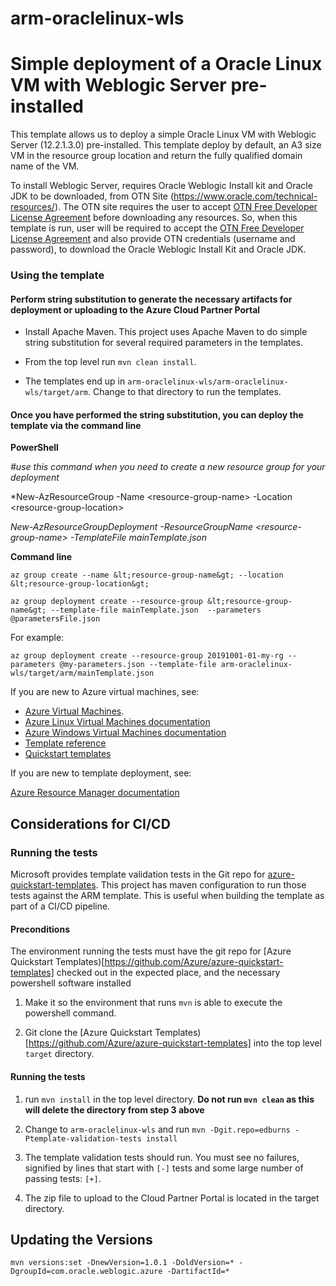 # arm-oraclelinux-wls
# Simple deployment of a Oracle Linux VM with Weblogic Server pre-installed

This template allows us to deploy a simple Oracle Linux VM with Weblogic Server (12.2.1.3.0) pre-installed. 
This template deploy by default, an A3 size VM in the resource group location and return the fully qualified domain name of the VM.

To install Weblogic Server, requires Oracle Weblogic Install kit and Oracle JDK to be downloaded, from OTN Site (https://www.oracle.com/technical-resources/). The OTN site requires the user to accept <a href="https://www.oracle.com/downloads/licenses/standard-license.html">OTN Free Developer License Agreement</a> before downloading any resources. 
So, when this template is run, user will be required to accept the <a href="https://www.oracle.com/downloads/licenses/standard-license.html">OTN Free Developer License Agreement</a> and also provide OTN credentials (username and password), to download the Oracle Weblogic Install Kit and Oracle JDK.


<h3>Using the template</h3>

<h4>Perform string substitution to generate the necessary artifacts for deployment or uploading to the Azure Cloud Partner Portal</h4>

* Install Apache Maven.  This project uses Apache Maven to do simple
  string substitution for several required parameters in the templates.
  
* From the top level run `mvn clean install`.

* The templates end up in `arm-oraclelinux-wls/arm-oraclelinux-wls/target/arm`.  Change to that directory to run the templates.

<h4>Once you have performed the string substitution, you can deploy the template via the command line</h4>

**PowerShell** 

*#use this command when you need to create a new resource group for your deployment*

*New-AzResourceGroup -Name &lt;resource-group-name&gt; -Location &lt;resource-group-location&gt; 

*New-AzResourceGroupDeployment -ResourceGroupName &lt;resource-group-name&gt; -TemplateFile mainTemplate.json*

**Command line**

```
az group create --name &lt;resource-group-name&gt; --location &lt;resource-group-location&gt;

az group deployment create --resource-group &lt;resource-group-name&gt; --template-file mainTemplate.json  --parameters @parametersFile.json
```

For example:

```
az group deployment create --resource-group 20191001-01-my-rg --parameters @my-parameters.json --template-file arm-oraclelinux-wls/target/arm/mainTemplate.json
```

If you are new to Azure virtual machines, see:

- [Azure Virtual Machines](https://azure.microsoft.com/services/virtual-machines/).
- [Azure Linux Virtual Machines documentation](https://docs.microsoft.com/azure/virtual-machines/linux/)
- [Azure Windows Virtual Machines documentation](https://docs.microsoft.com/azure/virtual-machines/windows/)
- [Template reference](https://docs.microsoft.com/azure/templates/microsoft.compute/allversions)
- [Quickstart templates](https://azure.microsoft.com/resources/templates/?resourceType=Microsoft.Compute&pageNumber=1&sort=Popular)

If you are new to template deployment, see:

[Azure Resource Manager documentation](https://docs.microsoft.com/azure/azure-resource-manager/)

## Considerations for CI/CD

<h3>Running the tests</h3>

Microsoft provides template validation tests in the Git repo for [azure-quickstart-templates](https://github.com/Azure/azure-quickstart-templates/tree/master/test/template-validation-tests).  This project has maven configuration to run those tests against the ARM template.  This is useful when building the template as part of a CI/CD pipeline.

<h4>Preconditions</h4>

The environment running the tests must have the git repo for 
[Azure Quickstart Templates)[https://github.com/Azure/azure-quickstart-templates] checked
out in the expected place, and the necessary powershell software installed

1. Make it so the environment that runs `mvn` is able to execute the powershell command.

2. Git clone the [Azure Quickstart Templates)[https://github.com/Azure/azure-quickstart-templates] into the top level `target` directory.

<h4>Running the tests</h4>

1. run `mvn install` in the top level directory.  **Do not run `mvn
   clean` as this will delete the directory from step 3 above**
   
2. Change to `arm-oraclelinux-wls` and run `mvn -Dgit.repo=edburns -Ptemplate-validation-tests install`

3. The template validation tests should run.  You must see no failures, signified by lines that start with `[-]`
   tests and some large number of passing tests: `[+]`.
   
4. The zip file to upload to the Cloud Partner Portal is located in the
   target directory.

## Updating the Versions

```
mvn versions:set -DnewVersion=1.0.1 -DoldVersion=* -DgroupId=com.oracle.weblogic.azure -DartifactId=*
```

